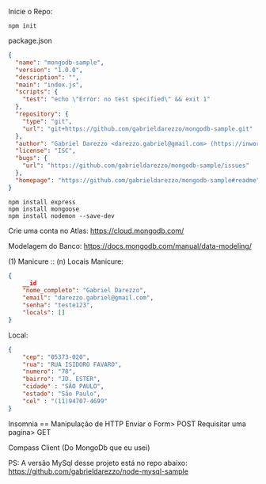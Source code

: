 Inicie o Repo: 
```shell
npm init
```

package.json
```json
{
  "name": "mongodb-sample",
  "version": "1.0.0",
  "description": "",
  "main": "index.js",
  "scripts": {
    "test": "echo \"Error: no test specified\" && exit 1"
  },
  "repository": {
    "type": "git",
    "url": "git+https://github.com/gabrieldarezzo/mongodb-sample.git"
  },
  "author": "Gabriel Darezzo <darezzo.gabriel@gmail.com> (https://inwork.com.br/)",
  "license": "ISC",
  "bugs": {
    "url": "https://github.com/gabrieldarezzo/mongodb-sample/issues"
  },
  "homepage": "https://github.com/gabrieldarezzo/mongodb-sample#readme"  
}
```


```shell
npm install express
npm install mongoose
npm install nodemon --save-dev
```


Crie uma conta no Atlas:
https://cloud.mongodb.com/



Modelagem do Banco:
https://docs.mongodb.com/manual/data-modeling/


(1) Manicure :: (n) Locais
Manicure:
```json
{
    __id
    "nome_completo": "Gabriel Darezzo",
    "email": "darezzo.gabriel@gmail.com",
    "senha": "teste123",
    "locals": []
}
```

Local:
```json
{
    "cep": "05373-020",
    "rua": "RUA ISIDORO FAVARO",
    "numero": "78",
    "bairro": "JD. ESTER",
    "cidade" : "SÃO PAULO",
    "estado": "São Paulo",
    "cel" : "(11)94707-4699"
}
```

Insomnia == Manipulação de HTTP 
Enviar o Form> POST 
Requisitar uma pagina> GET


Compass Client (Do MongoDb que eu usei)

PS:
A versão MySql desse projeto está no repo abaixo:
https://github.com/gabrieldarezzo/node-mysql-sample
